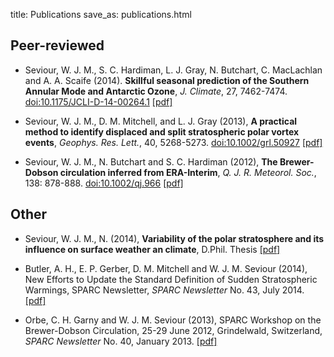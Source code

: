 title: Publications
save_as: publications.html


## Peer-reviewed 

- Seviour, W. J. M., S. C. Hardiman, L. J. Gray, N. Butchart, C. MacLachlan and
  A. A. Scaife (2014). **Skillful seasonal prediction of the Southern Annular Mode
  and Antarctic Ozone**,
  _J. Climate_, 27,
  7462-7474. [doi:10.1175/JCLI-D-14-00264.1](http://journals.ametsoc.org/doi/abs/10.1175/JCLI-D-14-00264.1)
  [[pdf]](/downloads/pdfs/Seviour_etal_2014.pdf)

- Seviour, W. J. M., D. M. Mitchell, and L. J. Gray (2013), **A practical method
  to identify displaced and split stratospheric polar vortex events**,
  _Geophys. Res. Lett._, 40, 5268-5273.
  [doi:10.1002/grl.50927](http://onlinelibrary.wiley.com/doi/10.1002/grl.50927/abstract)
  [[pdf]](/downloads/pdfs/Seviour_etal_2013.pdf)

- Seviour, W. J. M., N. Butchart and S. C. Hardiman (2012), **The Brewer-Dobson
  circulation inferred from ERA-Interim**, _Q. J. R. Meteorol. Soc._, 138:
  878-888. [doi:10.1002/qj.966](http://onlinelibrary.wiley.com/doi/10.1002/qj.966/abstract)
  [[pdf]](/downloads/pdfs/Seviour_etal_2012.pdf)

## Other

- Seviour, W. J. M., N. (2014), **Variability of the polar stratosphere and its
  influence on surface weather an climate**, D.Phil. Thesis
  [[pdf]](/downloads/pdfs/Seviour_thesis.pdf)

- Butler, A. H., E. P. Gerber, D. M. Mitchell and W. J. M. Seviour (2014), New
  Efforts to Update the Standard Definition of Sudden Stratospheric Warmings,
  SPARC Newsletter, _SPARC Newsletter_ No. 43, July 2014. [[pdf]](http://www.sparc-climate.org/fileadmin/customer/6_Publications/Newsletter_PDF/43_SPARCnewsletter_Jul2014_WEB.pdf)

- Orbe, C. H. Garny and W. J. M. Seviour (2013), SPARC Workshop on the
  Brewer-Dobson Circulation, 25-29 June 2012, Grindelwald, Switzerland, _SPARC
  Newsletter_ No. 40,
  January 2013. [[pdf]](http://www.sparc-climate.org/fileadmin/customer/6_Publications/Newsletter_PDF/40_SPARCnewsletter_Jan2013_web.pdf)
